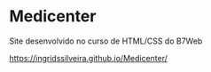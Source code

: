 # Medicenter
Site desenvolvido no curso de HTML/CSS do B7Web

https://ingridssilveira.github.io/Medicenter/
